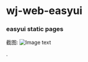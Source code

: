 wj-web-easyui
=============



### easyui static pages

截图:
![Image text](http://raw.github.com/longyzkd/wj-web-easyui/master/readme/1.png)




.

